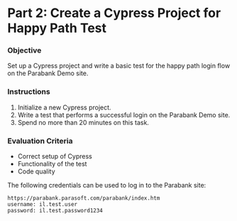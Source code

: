 # Part 2: Create a Cypress Project for Happy Path Test

### Objective
Set up a Cypress project and write a basic test for the happy path login flow on the Parabank Demo site.

### Instructions
1. Initialize a new Cypress project.
2. Write a test that performs a successful login on the Parabank Demo site.
3. Spend no more than 20 minutes on this task.

### Evaluation Criteria
- Correct setup of Cypress
- Functionality of the test
- Code quality

The following credentials can be used to log in to the Parabank site:
```
https://parabank.parasoft.com/parabank/index.htm
username: il.test.user
password: il.test.password1234
```
